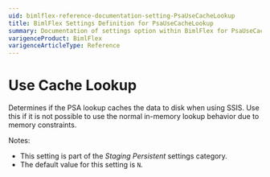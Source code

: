 ```yaml
---
uid: bimlflex-reference-documentation-setting-PsaUseCacheLookup
title: BimlFlex Settings Definition for PsaUseCacheLookup
summary: Documentation of settings option within BimlFlex for PsaUseCacheLookup
varigenceProduct: BimlFlex
varigenceArticleType: Reference
---
```


# Use Cache Lookup

Determines if the PSA lookup caches the data to disk when using SSIS. Use this if it is not possible to use the normal in-memory lookup behavior due to memory constraints.

Notes:

* This setting is part of the *Staging Persistent* settings category.
* The default value for this setting is `N`.